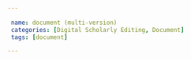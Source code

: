 ```yaml
---
 
 name: document (multi-version)
 categories: [Digital Scholarly Editing, Document]
 tags: [document]

---
```

